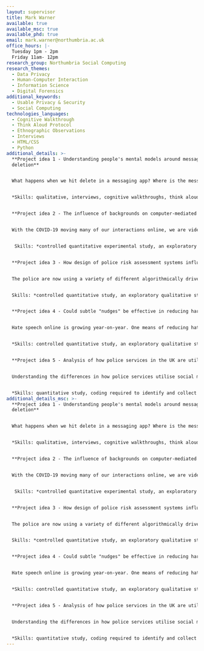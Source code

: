 ```yaml
---
layout: supervisor
title: Mark Warner
available: true
available_msc: true
available_phd: true
email: mark.warner@northumbria.ac.uk
office_hours: |-
  Tuesday 1pm - 2pm 
  Friday 11am- 12pm
research_group: Northumbria Social Computing
research_themes:
  - Data Privacy
  - Human-Computer Interaction
  - Information Science
  - Digital Forensics
additional_keywords:
  - Usable Privacy & Security
  - Social Computing
technologies_languages:
  - Cognitive Walkthrough
  - Think Aloud Protocol
  - Ethnographic Observations
  - Interviews
  - HTML/CSS
  - Python
additional_details: >-
  **Project idea 1 - Understanding people's mental models around message
  deletion**


  What happens when we hit delete in a messaging app? Where is the message stored? Is it really deleted? Is it deleted everywhere? Could it be recovered? This project will use qualitative methods to understand how people think message deletion works in two or more messaging apps.


  *Skills: qualitative, interviews, cognitive walkthroughs, think alouds*


  **Project idea 2 - The influence of backgrounds on computer-mediated video interactions**


  With the COVID-19 moving many of our interactions online, we are video calling each other more than ever before. Unlike in person meetings, online meetings allow us to replace our background. But what affect might this have on how people interact with each other? This project is interested in how people's backgrounds (e.g., no filter, blurred, other) influence how people are perceived by others (e.g., interpersonal trust).


   Skills: *controlled quantitative experimental study, an exploratory qualitative study or mixed methods*


  **Project idea 3 - How design of police risk assessment systems influence decision-making** 


  The police are now using a variety of different algorithmically driven systems to help support decision-making. For example oxRec (<https://oxrisk.com/oxrec-9/>) calculates the risk of violent reoffending of released prisoners. What we do not know is how people (e.g., police officers) evaluate and process the outputs of these models, and make sense of them in order to support their decision-making. Could the design of these systems positively (or negatively) influence their decision-making. 


  Skills: *controlled quantitative study, an exploratory qualitative study or mixed methods*


  **Project idea 4 - Could subtle "nudges" be effective in reducing harmful online speech?**


  Hate speech online is growing year-on-year. One means of reducing hate speech is to develop indicators that inform people of their hurtful/harmful comments as they type. These indicators are often very explicit e.g. "Your message may hurt someone". But could more subtle "nudges" (see nudge theory) be more effective? e.g., could changes to interface colour or sound be used to discourage the typing of harmful content? 


  *Skills: controlled quantitative study, an exploratory qualitative study or mixed methods, coding most likely required to develop a prototype interface (e.g., python, java, react)*


  **Project idea 5 - Analysis of how police services in the UK are utilise social media**


  Understanding the differences in how police services utilise social media through an analysis of Twitter data (e.g., analysis of multiple policing account tweets in terms of their tone, sentiment, posting frequency, engagement).


  *Skills: quantitative study, coding required to identify and collect tweets and perform analysis across data, NLP/python.*
additional_details_msc: >-
  **Project idea 1 - Understanding people's mental models around message
  deletion**


  What happens when we hit delete in a messaging app? Where is the message stored? Is it really deleted? Is it deleted everywhere? Could it be recovered? This project will use qualitative methods to understand how people think message deletion works in two or more messaging apps.


  *Skills: qualitative, interviews, cognitive walkthroughs, think alouds*


  **Project idea 2 - The influence of backgrounds on computer-mediated video interactions**


  With the COVID-19 moving many of our interactions online, we are video calling each other more than ever before. Unlike in person meetings, online meetings allow us to replace our background. But what affect might this have on how people interact with each other? This project is interested in how people's backgrounds (e.g., no filter, blurred, other) influence how people are perceived by others (e.g., interpersonal trust).


   Skills: *controlled quantitative experimental study, an exploratory qualitative study or mixed methods*


  **Project idea 3 - How design of police risk assessment systems influence decision-making** 


  The police are now using a variety of different algorithmically driven systems to help support decision-making. For example oxRec (<https://oxrisk.com/oxrec-9/>) calculates the risk of violent reoffending of released prisoners. What we do not know is how people (e.g., police officers) evaluate and process the outputs of these models, and make sense of them in order to support their decision-making. Could the design of these systems positively (or negatively) influence their decision-making. 


  Skills: *controlled quantitative study, an exploratory qualitative study or mixed methods*


  **Project idea 4 - Could subtle "nudges" be effective in reducing harmful online speech?**


  Hate speech online is growing year-on-year. One means of reducing hate speech is to develop indicators that inform people of their hurtful/harmful comments as they type. These indicators are often very explicit e.g. "Your message may hurt someone". But could more subtle "nudges" (see nudge theory) be more effective? e.g., could changes to interface colour or sound be used to discourage the typing of harmful content? 


  *Skills: controlled quantitative study, an exploratory qualitative study or mixed methods, coding most likely required to develop a prototype interface (e.g., python, java, react)*


  **Project idea 5 - Analysis of how police services in the UK are utilise social media**


  Understanding the differences in how police services utilise social media through an analysis of Twitter data (e.g., analysis of multiple policing account tweets in terms of their tone, sentiment, posting frequency, engagement).


  *Skills: quantitative study, coding required to identify and collect tweets and perform analysis across data, NLP/python.*
---
```

